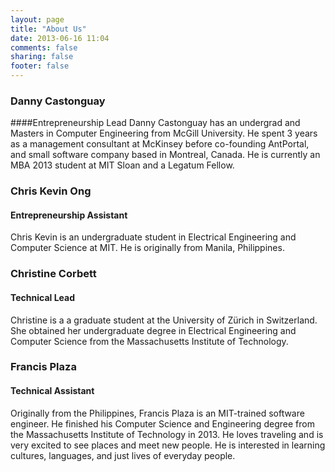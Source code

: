 ```yaml
---
layout: page
title: "About Us"
date: 2013-06-16 11:04
comments: false
sharing: false
footer: false
---
```


### Danny Castonguay
####Entrepreneurship Lead
Danny Castonguay has an undergrad and Masters in Computer Engineering from McGill University. He spent 3 years as a management consultant at McKinsey before co-founding AntPortal, and small software company based in Montreal, Canada. He is currently an MBA 2013 student at MIT Sloan and a Legatum Fellow.

### Chris Kevin Ong
#### Entrepreneurship Assistant
Chris Kevin is an undergraduate student in Electrical Engineering and Computer Science at MIT. He is originally from Manila, Philippines.

### Christine Corbett
#### Technical Lead
Christine is a a graduate student at the University of Z&uuml;rich in Switzerland. She obtained her undergraduate degree in Electrical Engineering and Computer Science from the Massachusetts Institute of Technology.

### Francis Plaza
#### Technical Assistant
Originally from the Philippines, Francis Plaza is an MIT-trained software engineer. He finished his Computer Science and Engineering degree from the Massachusetts Institute of Technology in 2013. He loves traveling and is very excited to see places and meet new people. He is interested in learning cultures, languages, and just lives of everyday people.
